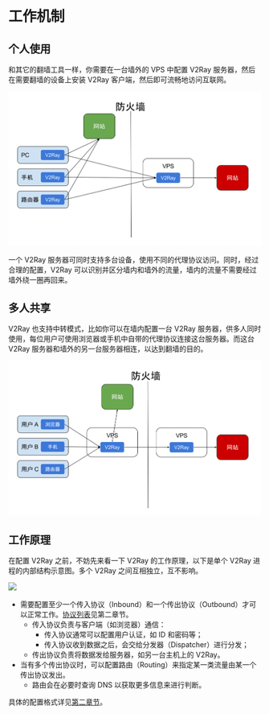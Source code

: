 # 工作机制

## 个人使用

和其它的翻墙工具一样，你需要在一台墙外的 VPS 中配置 V2Ray 服务器，然后在需要翻墙的设备上安装 V2Ray 客户端，然后即可流畅地访问互联网。

![](../resources/direct.svg)

一个 V2Ray 服务器可同时支持多台设备，使用不同的代理协议访问。同时，经过合理的配置，V2Ray 可以识别并区分墙内和墙外的流量，墙内的流量不需要经过墙外绕一圈再回来。

## 多人共享

V2Ray 也支持中转模式，比如你可以在墙内配置一台 V2Ray 服务器，供多人同时使用，每位用户可使用浏览器或手机中自带的代理协议连接这台服务器。而这台 V2Ray 服务器和墙外的另一台服务器相连，以达到翻墙的目的。

![](../resources/relay.svg)

## 工作原理

在配置 V2Ray 之前，不妨先来看一下 V2Ray 的工作原理，以下是单个 V2Ray 进程的内部结构示意图。多个 V2Ray 之间互相独立，互不影响。

![](../resources/internal.svg)

* 需要配置至少一个传入协议（Inbound）和一个传出协议（Outbound）才可以正常工作。[协议列表](../chapter_02/02_protocols.md)见第二章节。
  * 传入协议负责与客户端（如浏览器）通信：
    * 传入协议通常可以配置用户认证，如 ID 和密码等；
    * 传入协议收到数据之后，会交给分发器（Dispatcher）进行分发；
  * 传出协议负责将数据发给服务器，如另一台主机上的 V2Ray。
* 当有多个传出协议时，可以配置路由（Routing）来指定某一类流量由某一个传出协议发出。
  * 路由会在必要时查询 DNS 以获取更多信息来进行判断。

具体的配置格式详见[第二章节](../chapter_02/01_overview.md)。
